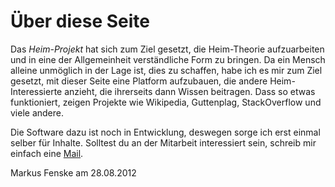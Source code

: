 # Über diese Seite

Das *Heim-Projekt* hat sich zum Ziel gesetzt, die Heim-Theorie
aufzuarbeiten und in eine der Allgemeinheit verständliche Form zu
bringen. Da ein Mensch alleine unmöglich in der Lage ist, dies zu
schaffen, habe ich es mir zum Ziel gesetzt, mit dieser Seite eine
Platform aufzubauen, die andere Heim-Interessierte anzieht, die
ihrerseits dann Wissen beitragen. Dass so etwas funktioniert, zeigen
Projekte wie Wikipedia, Guttenplag, StackOverflow und viele andere.

Die Software dazu ist noch in Entwicklung, deswegen sorge ich erst
einmal selber für Inhalte. Solltest du an der Mitarbeit interessiert
sein, schreib mir einfach eine [Mail](mailto:mail@heim-projekt.com).

<p><author>Markus Fenske</author> am <time>28.08.2012</time></p>
